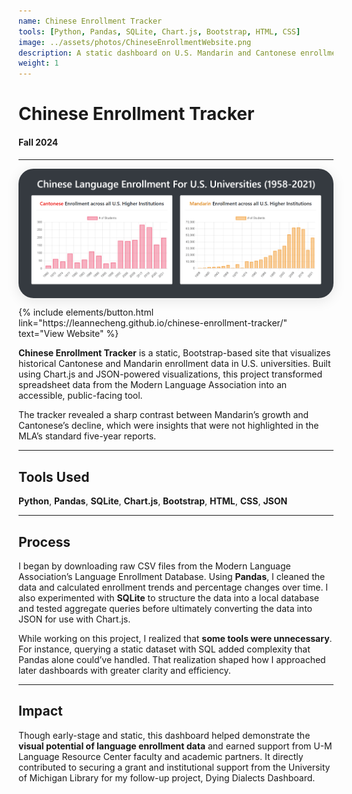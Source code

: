 ```yaml
---
name: Chinese Enrollment Tracker
tools: [Python, Pandas, SQLite, Chart.js, Bootstrap, HTML, CSS]
image: ../assets/photos/ChineseEnrollmentWebsite.png
description: A static dashboard on U.S. Mandarin and Cantonese enrollment that laid the foundation for my grant-funded Dying Dialects Dashboard.
weight: 1
---
```


# Chinese Enrollment Tracker

#### Fall 2024
---
<div style="display: flex; justify-content: center; align-items: center; gap: 2rem; margin: 0.5rem 0; flex-wrap: wrap;">
  <img src="../assets/photos/ChineseEnrollmentWebsite.png" alt="Chinese Enrollment Tracker Screenshot" width="700" style="border-radius: 24px; box-shadow: 0 4px 20px rgba(0, 0, 0, 0.1);" />
</div>

<p class="text-center">
  {% include elements/button.html link="https://leannecheng.github.io/chinese-enrollment-tracker/" text="View Website" %}
</p>

**Chinese Enrollment Tracker** is a static, Bootstrap-based site that visualizes historical Cantonese and Mandarin enrollment data in U.S. universities. Built using Chart.js and JSON-powered visualizations, this project transformed spreadsheet data from the Modern Language Association into an accessible, public-facing tool. 

The tracker revealed a sharp contrast between Mandarin’s growth and Cantonese’s decline, which were insights that were not highlighted in the MLA’s standard five-year reports.

---

## Tools Used

**Python**, **Pandas**, **SQLite**, **Chart.js**, **Bootstrap**, **HTML**, **CSS**, **JSON**

---

## Process

I began by downloading raw CSV files from the Modern Language Association’s Language Enrollment Database. Using **Pandas**, I cleaned the data and calculated enrollment trends and percentage changes over time. I also experimented with **SQLite** to structure the data into a local database and tested aggregate queries before ultimately converting the data into JSON for use with Chart.js.

While working on this project, I realized that **some tools were unnecessary**. For instance, querying a static dataset with SQL added complexity that Pandas alone could’ve handled. That realization shaped how I approached later dashboards with greater clarity and efficiency.

---

## Impact

Though early-stage and static, this dashboard helped demonstrate the **visual potential of language enrollment data** and earned support from U-M Language Resource Center faculty and academic partners. It directly contributed to securing a grant and institutional support from the University of Michigan Library for my follow-up project, Dying Dialects Dashboard.
